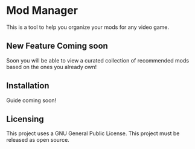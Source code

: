 # Mod Manager
This is a tool to help you organize your mods for any video game.
## New Feature Coming soon
Soon you will be able to view a curated collection of recommended mods based on the ones you already own! 
## Installation
Guide coming soon!

## Licensing
This project uses a GNU General Public License. This project must be released as open source.
